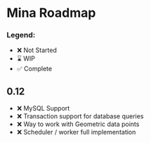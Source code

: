 # Mina Roadmap

### Legend:

* :x: Not Started
* :hourglass: WIP
* :white_check_mark: Complete

## 0.12

* :x: MySQL Support
* :x: Transaction support for database queries
* :x: Way to work with Geometric data points
* :x: Scheduler / worker full implementation
